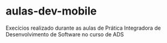 # aulas-dev-mobile
Execícios realizado durante as aulas de Prática Integradora de Desenvolvimento de Software no curso de ADS
